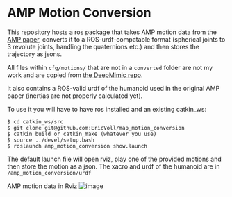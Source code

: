# AMP Motion Conversion

This repository hosts a ros package that takes AMP motion data from the [AMP paper](https://github.com/xbpeng/DeepMimic), converts it to a ROS-urdf-compatable format (spherical joints to 3 revolute joints, handling the quaternions etc.) and then stores the trajectory as jsons.

All files within `cfg/motions/` that are not in a `converted` folder are not my work and are copied from [the DeepMimic repo](https://github.com/xbpeng/DeepMimic). 

It also contains a ROS-valid urdf of the humanoid used in the original AMP paper (inertias are not properly calculated yet).

To use it you will have to have ros installed and an existing catkin_ws:

```
$ cd catkin_ws/src
$ git clone git@github.com:EricVoll/map_motion_conversion
$ catkin build or catkin_make (whatever you use)
$ source ../devel/setup.bash
$ roslaunch amp_motion_conversion show.launch
```

The default launch file will open rviz, play one of the provided motions and then store the motion as a json.
The xacro and urdf of the humanoid are in `/amp_motion_conversion/urdf`

AMP motion data in Rviz
![image](https://user-images.githubusercontent.com/28082576/120357868-3026c780-c306-11eb-83e3-12628830cafe.png)
